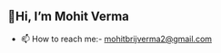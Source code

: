 ## 👋Hi, I’m Mohit Verma


<!-- **mohitbrij/mohitbrij** is a ✨ _special_ ✨ repository because its `README.md` (this file) appears on your GitHub profile. -->


- 📫 How to reach me:- mohitbrijverma2@gmail.com
